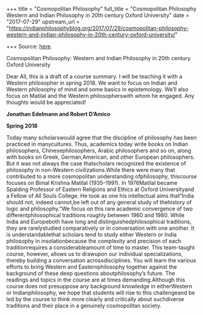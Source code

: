 +++
title = "Cosmopolitan Philosophy"
full_title = "Cosmopolitan Philosophy Western and Indian Philosophy in 20th century Oxford University"
date = "2017-07-29"
upstream_url = "https://indianphilosophyblog.org/2017/07/29/cosmopolitan-philosophy-western-and-indian-philosophy-in-20th-century-oxford-university/"

+++
Source: [here](https://indianphilosophyblog.org/2017/07/29/cosmopolitan-philosophy-western-and-indian-philosophy-in-20th-century-oxford-university/).

Cosmopolitan Philosophy: Western and Indian Philosophy in 20th century Oxford University

Dear All, this is a draft of a course summary. I will be teaching it
with a Western philosopher in spring 2018. We want to focus on Indian
and Western philosophy of mind and some basics in epistemology. We’ll
also focus on Matilal and the Western philosopherswith whom he engaged.
Any thoughts would be appreciated!



**Jonathan Edelmann and Robert D’Amico**

**Spring 2018**

Today many scholarswould agree that the discipline of philosophy has
been practiced in manycultures. Thus, academics today write books on
Indian philosophers, Chinesephilosophers, Arabic philosophers and so
on, along with books on Greek, German,American, and other European
philosophers. But it was not always the case thatscholars recognized
the existence of philosophy in non-Western civilizations.While there
were many that contributed to a more cosmopolitan understanding
ofphilosophy, thiscourse focuses on Bimal Krishna Matilal (1935–1991).
In 1976Matilal became Spalding Professor of Eastern Religions and
Ethics at Oxford Universityand a Fellow of All Souls College. He took
as one his intellectual aims that“India should not, indeed cannot,be
left out of any general study of thehistory of logic and
philosophy.”We focus on this rare academic convergence of two
differentphilosophical traditions roughly between 1960 and 1980. While
India and Europeboth have long and distinguishedphilosophical
traditions, they are rarelystudied comparatively or in conversation
with one another. It is understandablethat scholars tend to study
either Western or India philosophy in insolationbecause the complexity
and precision of each traditionrequires a considerableamount of time
to master. This team-taught course, however, allows us to drawupon our
individual specializations, thereby building a conversation
acrossdisciplines. You will learn the various efforts to bring Western
and Easternphilosophy together against the background of these deep
questions aboutphilosophy’s future. The readings and topics in the
course are at times demanding.Although this course does not presuppose
any background knowledge in eitherWestern or Indianphilosophy, we hope
that students will rise to this challengeand be led by the course to
think more clearly and critically about suchdiverse traditions and
their place in a genuinely cosmopolitan society.
